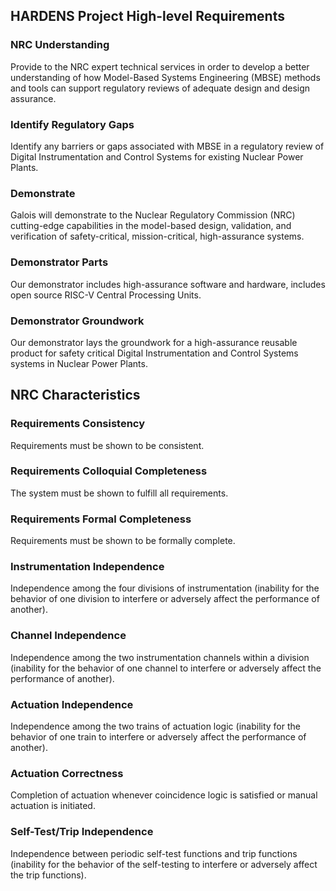 <!--REQUIREMENTS-->
## HARDENS Project High-level Requirements
<!--ITEM-->
### NRC Understanding
Provide to the NRC expert technical services in order to develop a better understanding of how Model-Based Systems Engineering (MBSE) methods and tools can support regulatory reviews of adequate design and design assurance.
<!-- The high-level requirements for the project stipulated by the NRC RFP. -->
<!--ITEM/-->
<!--ITEM-->
### Identify Regulatory Gaps
Identify any barriers or gaps associated with MBSE in a regulatory review of Digital Instrumentation and Control Systems for existing Nuclear Power Plants.
<!--ITEM/-->
<!--ITEM-->
### Demonstrate
Galois will demonstrate to the Nuclear Regulatory Commission (NRC) cutting-edge capabilities in the model-based design, validation, and verification of safety-critical, mission-critical, high-assurance systems.
<!--ITEM/-->
<!--ITEM-->
### Demonstrator Parts
Our demonstrator includes high-assurance software and hardware, includes open source RISC-V Central Processing Units.
<!--ITEM/-->
<!--ITEM-->
### Demonstrator Groundwork
Our demonstrator lays the groundwork for a high-assurance reusable product for safety critical Digital Instrumentation and Control Systems systems in Nuclear Power Plants.
<!--ITEM/-->
<!-- All requirements that the RTS system must fulfill, as driven by the -->
<!-- IEEE 603-2018 standards and the NRC RFP. -->
<!--REQUIREMENTS/-->

<!--REQUIREMENTS-->
## NRC Characteristics
<!--ITEM-->
### Requirements Consistency
Requirements must be shown to be consistent.
<!-- The requirements driven by the IEEE 603-2018 standard for NPP I&C -->
<!-- systems. -->
<!-- Both formal and rigorous consistency checks of the requirements -->
<!-- will be accomplished by using false theorem checks and proofs in -->
<!-- the Cryptol model and in software and hardware source code; -->
<!--ITEM/-->
<!--ITEM-->
### Requirements Colloquial Completeness
The system must be shown to fulfill all requirements.
<!-- A rigorous completeness validation of the requirements will be -->
<!-- accomplished by demonstrating traceability from the project -->
<!-- specification (including the RFP text describing the reactor trip -->
<!-- system) to the formal models of the system and its properties. -->
<!--ITEM/-->
<!--ITEM-->
### Requirements Formal Completeness
Requirements must be shown to be formally complete.
<!-- A formal verification of completeness of the requirements will be -->
<!-- accomplished by using the chosen requirements checking tool -->
<!--ITEM/-->
<!--ITEM-->
### Instrumentation Independence
Independence among the four divisions of instrumentation (inability for the behavior of one division to interfere or adversely affect the performance of another).
<!-- This characteristic will be demonstrated architecturally via the -->
<!-- decoupling of computation across the two RISC-V instrumentation -->
<!-- cores and two instrumentation units running on the FPGA. -->
<!--ITEM/-->
<!--ITEM-->
### Channel Independence
Independence among the two instrumentation channels within a division (inability for the behavior of one channel to interfere or adversely affect the performance of another).
<!-- This characteristic will be demonstrated architecturally by -->
<!-- decoupling the compute and I/O channels of the units from one -->
<!-- another. -->
<!--ITEM/-->
<!--ITEM-->
### Actuation Independence
Independence among the two trains of actuation logic (inability for the behavior of one train to interfere or adversely affect the performance of another).
<!-- This characteristic will be demonstrated architecturally by -->
<!-- partitioning the actuation logic across software and hardware -->
<!-- units. -->
<!--ITEM/-->
<!--ITEM-->
### Actuation Correctness
Completion of actuation whenever coincidence logic is satisfied or manual actuation is initiated.
<!-- This characteristic will be demonstrated by rigorous validation via -->
<!-- runtime verification and formal verification of the model and its -->
<!-- implementation, as discussed in detail below. -->
<!--ITEM/-->
<!--ITEM-->
### Self-Test/Trip Independence
Independence between periodic self-test functions and trip functions (inability for the behavior of the self-testing to interfere or adversely affect the trip functions).
<!-- This characteristic will be demonstrated architecturally by -->
<!-- partitioning the actuation logic across software and hardware -->
<!-- units. -->
<!--ITEM/-->
<!--REQUIREMENTS/-->

